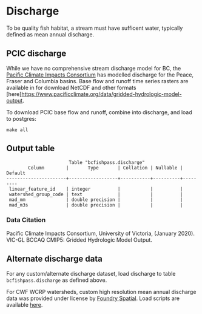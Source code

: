 # Discharge

To be quality fish habitat, a stream must have sufficent water, typically defined as mean annual discharge.

## PCIC discharge

While we have no comprehensive stream discharge model for BC, the [Pacific Climate Impacts Consortium](https://www.pacificclimate.org/) has modelled discharge for the Peace, Fraser and Columbia basins.
Base flow and runoff time series rasters are available in for download NetCDF and other formats [here]https://www.pacificclimate.org/data/gridded-hydrologic-model-output.

To download PCIC base flow and runoff, combine into discharge, and load to postgres:

    make all

## Output table


                           Table "bcfishpass.discharge"
            Column        |       Type       | Collation | Nullable | Default
    ----------------------+------------------+-----------+----------+---------
     linear_feature_id    | integer          |           |          |
     watershed_group_code | text             |           |          |
     mad_mm               | double precision |           |          |
     mad_m3s              | double precision |           |          |



### Data Citation

Pacific Climate Impacts Consortium, University of Victoria, (January 2020). VIC-GL BCCAQ CMIP5: Gridded Hydrologic Model Output.


## Alternate discharge data

For any custom/alternate discharge dataset, load discharge to table `bcfishpass.discharge` as defined above.

For CWF WCRP watersheds, custom high resolution mean annual discharge data was provided under license by [Foundry Spatial](https://foundryspatial.com/). Load scripts are available [here](https://github.com/smnorris/cwf_wcrp_discharge).

